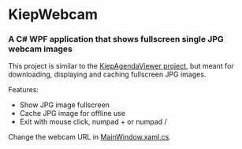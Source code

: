 # KiepWebcam
### A C# WPF application that shows fullscreen single JPG webcam images
 
This project is similar to the [KiepAgendaViewer project](https://github.com/Joozt/KiepAgendaViewer), but meant for downloading, displaying and caching fullscreen JPG images.

Features:
- Show JPG image fullscreen
- Cache JPG image for offline use
- Exit with mouse click, numpad + or numpad /

Change the webcam URL in [MainWindow.xaml.cs](MainWindow.xaml.cs).
